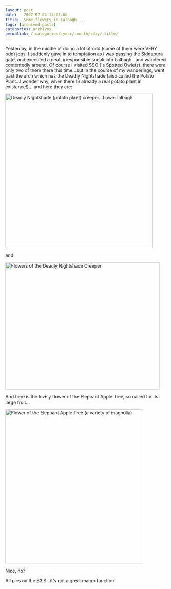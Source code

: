 ```yaml
---
layout: post
date:	2007-07-04 14:01:00
title:  Some flowers in Lalbagh....
tags: [archived-posts]
categories: archives
permalink: /:categories/:year/:month/:day/:title/
---
```

Yesterday, in the middle of doing a lot of odd (some of them were VERY odd) jobs, I suddenly gave in to temptation as I was passing the Siddapura gate, and executed a neat, irresponsible sneak into Lalbagh...and wandered contentedly around. Of course I visited SSO (<LJ user="sainath">'s Spotted Owlets)..there were only two of them there this time...but in the course of my wanderings, went past the arch which has the Deadly Nightshade (also called the Potato Plant...I wonder why, when there IS already a real potato plant in existence!)... and here they are:


<a href="http://www.flickr.com/photos/9190033@N03/706114917/" title="Photo Sharing"><img src="http://farm2.static.flickr.com/1325/706114917_e5c64aa128_o.jpg" width="458" height="480" alt="Deadly Nightshade (potato plant) creeper...flower lalbagh" /></a>


and


<a href="http://www.flickr.com/photos/9190033@N03/706101933/" title="Photo Sharing"><img src="http://farm2.static.flickr.com/1200/706101933_f3fd356c47_o.jpg" width="480" height="396" alt="Flowers of the Deadly Nightshade Creeper" /></a>

And here is the lovely flower of the Elephant Apple Tree, so called for its large fruit...


<a href="http://www.flickr.com/photos/9190033@N03/706972342/" title="Photo Sharing"><img src="http://farm2.static.flickr.com/1438/706972342_5c580896e4_o.jpg" width="426" height="480" alt="Flower of the Elephant Apple Tree (a variety of magnolia)" /></a>


Nice, no?

All pics on the S3IS...it's got a great macro function!

